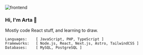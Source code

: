 <!-- ![backend](https://github.com/user-attachments/assets/735e8e78-0e62-47c6-9c54-7702537ace71) BACKEND -->
<!-- ![readmebox](https://github.com/ArtaHendraa/ArtaHendraa/assets/114238949/fbac4d6c-82b2-449f-9322-2c6844aee3cc) WEBDEV-->


![frontend](https://github.com/user-attachments/assets/b4664191-d04e-4a4c-921e-ab10d68574ba)
### Hi, I'm Arta 👋 
Mostly code React stuff, and learning to draw.
```
Languages:    [ JavaScript, PHP, TypeScript ]
Frameworks:   [ Node.js, React, Next.js, Astro, TailwindCSS ]
Databases:    [ MySQL, PostgreSQL ]
```

<!-- <div style="display: flex; justify-content: center;"> -->
<!--   <img align="center" height="150" src="https://github.com/user-attachments/assets/f2208f59-0889-4157-aa7d-87b24c71fce0" alt="artahendraa" /> -->
<!--   <img align="center" height="150" src="https://github-readme-stats.vercel.app/api/top-langs?username=artahendraa&show_icons=true&locale=en&layout=compact&hide=html,css" alt="artahendraa" /> -->
<!-- <a href="https://git.io/streak-stats"><img align="center" height="150" src="https://streak-stats.demolab.com?user=ArtaHendraa&date_format=j%20M%5B%20Y%5D" alt="GitHub Streak" /></a> -->
<!--   <img align="center" height="150" width="175" src="https://media0.giphy.com/media/v1.Y2lkPTc5MGI3NjExNmh3cm8zbnAxdGh2NGRxcWp3Y3p3ZDZ5N3A0YmQ4M2VlYm1heTRjcSZlcD12MV9pbnRlcm5hbF9naWZfYnlfaWQmY3Q9Zw/kz6cm1kKle2MYkHtJF/giphy.gif" width="300" align="center"> -->
<!-- </div> -->


